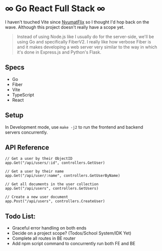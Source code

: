 # ∞ Go React Full Stack ∞ 

I haven't touched Vite since [NyumatFlix](https://github.com/Nyumat/NyumatFlix) so I thought I'd hop back on the wave. Although this project doesn't really have a scope yet. 

> Instead of using Node.js like I usually do for the server-side, we'll be using Go and specifically FiberV2. I really like how verbose Fiber is and it makes developing a web server very similar to the way in which it's done in Express.js and Python's Flask.

## Specs
- Go
- Fiber
- Vite
- TypeScript
- React
<!-- - Mantine -->

## Setup
In Development mode, use `make -j2` to run the frontend and backend servers concurrently.

## API Reference
```
// Get a user by their ObjectID
app.Get("/api/users/:id", controllers.GetUser) 

// Get a user by their name
app.Get("/api/user/:name", controllers.GetUserByName)

// Get all documents in the user collection
app.Get("/api/users", controllers.GetUsers)

// Create a new user document
app.Post("/api/users", controllers.CreateUser)
```
## Todo List:
- Graceful error handling on both ends
- Decide on a project scope? (Todos/School System/IDK Yet)
- Complete all routes in BE router
- Add npm script command to concurrently run both FE and BE

